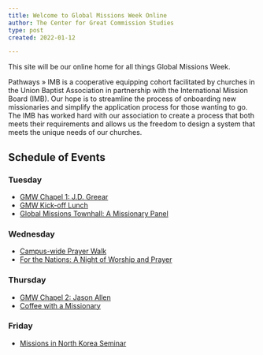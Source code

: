 ```yaml
---
title: Welcome to Global Missions Week Online
author: The Center for Great Commission Studies
type: post
created: 2022-01-12

---
```

This site will be our online home for all things Global Missions Week. 

Pathways » IMB is a cooperative equipping cohort facilitated by churches in the Union Baptist Association in partnership with the International Mission Board (IMB).  Our hope is to streamline the process of onboarding new missionaries and simplify the application process for those wanting to go. The IMB has worked hard with our association to create a process that both meets their requirements and allows us the freedom to design a system that meets the unique needs of our churches.
## Schedule of Events

### Tuesday
* [GMW Chapel 1: J.D. Greear](https://www.sebts.edu/news-and-events/chapel/default.aspx)
* [GMW Kick-off Lunch](/gmw-kickoff-lunch/)
* [Global Missions Townhall: A Missionary Panel](/dmissions-townhall/)

### Wednesday
* [Campus-wide Prayer Walk](/prayer-walk/)
* [For the Nations: A Night of Worship and Prayer](/worship-night)

### Thursday
* [GMW Chapel 2: Jason Allen](https://www.sebts.edu/news-and-events/chapel/default.aspx)
* [Coffee with a Missionary](/coffee-missionary/)

### Friday
* [Missions in North Korea Seminar](https://www.eventbrite.com/e/nk-missions-seminar-tickets-211108088977)